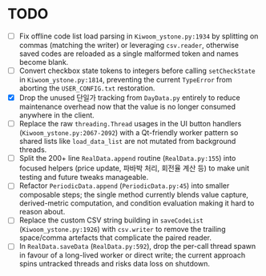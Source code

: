 # TODO

- [ ] Fix offline code list load parsing in `Kiwoom_ystone.py:1934` by splitting on commas (matching the writer) or leveraging `csv.reader`, otherwise saved codes are reloaded as a single malformed token and names become blank.
- [ ] Convert checkbox state tokens to integers before calling `setCheckState` in `Kiwoom_ystone.py:1814`, preventing the current `TypeError` from aborting the `USER_CONFIG.txt` restoration.
- [x] Drop the unused 단일가 tracking from `DayData.py` entirely to reduce maintenance overhead now that the value is no longer consumed anywhere in the client.
- [ ] Replace the raw `threading.Thread` usages in the UI button handlers (`Kiwoom_ystone.py:2067-2092`) with a Qt-friendly worker pattern so shared lists like `load_data_list` are not mutated from background threads.
- [ ] Split the 200+ line `RealData.append` routine (`RealData.py:155`) into focused helpers (price update, 파바박 처리, 회전율 계산 등) to make unit testing and future tweaks manageable.
- [ ] Refactor `PeriodicData.append` (`PeriodicData.py:45`) into smaller composable steps; the single method currently blends value capture, derived-metric computation, and condition evaluation making it hard to reason about.
- [ ] Replace the custom CSV string building in `saveCodeList` (`Kiwoom_ystone.py:1926`) with `csv.writer` to remove the trailing space/comma artefacts that complicate the paired reader.
- [ ] In `RealData.saveData` (`RealData.py:592`), drop the per-call thread spawn in favour of a long-lived worker or direct write; the current approach spins untracked threads and risks data loss on shutdown.
